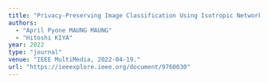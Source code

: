 ```yaml
---
title: "Privacy-Preserving Image Classification Using Isotropic Network"
authors:
  - "April Pyone MAUNG MAUNG"
  - "Hitoshi KIYA"
year: 2022
type: "journal"
venue: "IEEE MultiMedia, 2022-04-19."
url: "https://ieeexplore.ieee.org/document/9760030"
---
```

